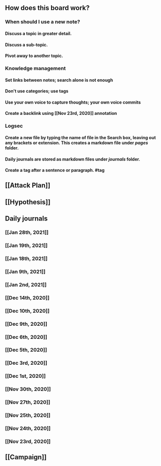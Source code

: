 ## How does this board work?
### When should I use a new note?
#### Discuss a topic in greater detail.
#### Discuss a sub-topic.
#### Pivot away to another topic.
### Knowledge management
#### Set links between notes; search alone is not enough
#### Don't use categories; use tags
#### Use your own voice to capture thoughts; your own voice commits
#### Create a backlink using [[Nov 23rd, 2020]] annotation
### Logsec
#### Create a new file by typing the name of file in the Search box, leaving out any brackets or extension. This creates a markdown file under _pages_ folder.
#### Daily journals are stored as markdown files under _journals_ folder.
#### Create a tag after a sentence or paragraph. #tag
####
###
## [[Attack Plan]]
## [[Hypothesis]]
## Daily journals
### [[Jan 28th, 2021]]
### [[Jan 19th, 2021]]
### [[Jan 18th, 2021]]
### [[Jan 9th, 2021]]
### [[Jan 2nd, 2021]]
### [[Dec 14th, 2020]]
### [[Dec 10th, 2020]]
### [[Dec 9th, 2020]]
### [[Dec 6th, 2020]]
### [[Dec 5th, 2020]]
### [[Dec 3rd, 2020]]
### [[Dec 1st, 2020]]
### [[Nov 30th, 2020]]
### [[Nov 27th, 2020]]
### [[Nov 25th, 2020]]
### [[Nov 24th, 2020]]
### [[Nov 23rd, 2020]]
## [[Campaign]]

